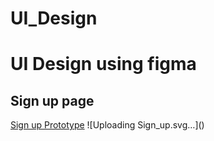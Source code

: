 # UI_Design
<h1>UI Design using figma<h2>


<h2>Sign up page</h2>
<a href=" https://www.figma.com/proto/zI1TIeO6pJReuoXEP4lstj/Sign_up?node-id=23-3&scaling=scale-down&page-id=0%3A1">Sign up Prototype</a>
![Uploading Sign_up.svg…]()

